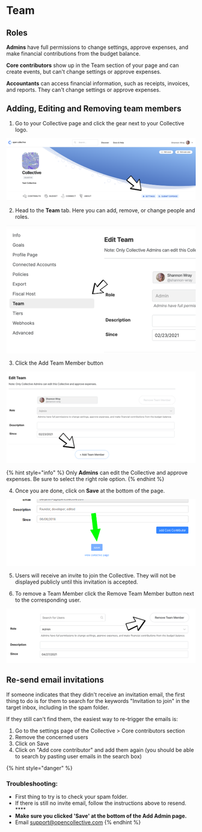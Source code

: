 # Team

## Roles

**Admins** have full permissions to change settings, approve expenses, and make financial contributions from the budget balance.

**Core contributors** show up in the Team section of your page and can create events, but can't change settings or approve expenses.

**Accountants** can access financial information, such as receipts, invoices, and reports. They can't change settings or approve expenses.

## Adding, Editing and Removing team members

1. Go to your Collective page and click the gear next to your Collective logo.

![Settings location on Collective page](../.gitbook/assets/collectives_team_settings_2021-04-27.png)

2. Head to the **Team** tab. Here you can add, remove, or change people and roles. 

![Team section in Settings](../.gitbook/assets/collectives_team_settings_team_2021-04-27.png)

3. Click the Add Team Member button 

![Add Team Member Button on Team Page](../.gitbook/assets/collectives_team_add_team_member_2021-04-27.png)

{% hint style="info" %}
Only **Admins** can edit the Collective and approve expenses. Be sure to select the right role option.
{% endhint %}

4. Once you are done, click on **Save** at the bottom of the page.

![](../.gitbook/assets/image%20%286%29%20%281%29%20%281%29.png)

5. Users will receive an invite to join the Collective. They will not be displayed publicly until this invitation is accepted.

6. To remove a Team Member click the Remove Team Member button next to the corresponding user. 

![Remove Team Member Button](../.gitbook/assets/collectives_team_remove_team_member_2021-04-21.png)

## Re-send email invitations

If someone indicates that they didn't receive an invitation email, the first thing to do is for them to search for the keywords "Invitation to join" in the target inbox, including in the spam folder.  
  
If they still can't find them, the easiest way to re-trigger the emails is:

1. Go to the settings page of the Collective &gt; Core contributors section
2. Remove the concerned users
3. Click on Save
4. ​Click on "Add core contributor" and add them again \(you should be able to search by pasting user emails in the search box\)

{% hint style="danger" %}
### Troubleshooting:

* First thing to try is to check your spam folder. 
* If there is still no invite email, follow the instructions above to resend.  ****
* **Make sure you clicked 'Save' at the bottom of the Add Admin page.**
* Email [support@opencollective.com](mailto:%20support@opencollective.com)
{% endhint %}

